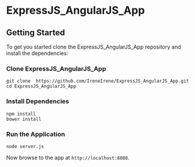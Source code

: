 # ExpressJS_AngularJS_App

## Getting Started

To get you started clone the  ExpressJS_AngularJS_App repository and install the dependencies:

### Clone  ExpressJS_AngularJS_App

```
git clone  https://github.com/IreneIrene/ExpressJS_AngularJS_App.git
cd ExpressJS_AngularJS_App
```
### Install Dependencies

```
npm install
bower install
```

### Run the Application

```
node server.js
```
Now browse to the app at `http://localhost:8888`.
